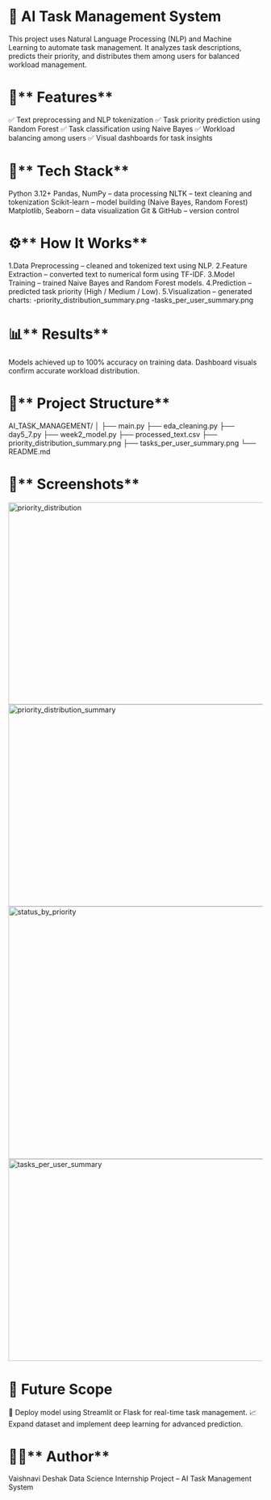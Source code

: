 # 🤖 **AI Task Management System**

This project uses Natural Language Processing (NLP) and Machine Learning to automate task management.
It analyzes task descriptions, predicts their priority, and distributes them among users for balanced workload management.

# 🚀** Features**

✅ Text preprocessing and NLP tokenization
✅ Task priority prediction using Random Forest
✅ Task classification using Naive Bayes
✅ Workload balancing among users
✅ Visual dashboards for task insights

# 🧠** Tech Stack**
Python 3.12+
Pandas, NumPy – data processing
NLTK – text cleaning and tokenization
Scikit-learn – model building (Naive Bayes, Random Forest)
Matplotlib, Seaborn – data visualization
Git & GitHub – version control

# ⚙️** How It Works**

1.Data Preprocessing – cleaned and tokenized text using NLP.
2.Feature Extraction – converted text to numerical form using TF-IDF.
3.Model Training – trained Naive Bayes and Random Forest models.
4.Prediction – predicted task priority (High / Medium / Low).
5.Visualization – generated charts:
-priority_distribution_summary.png
-tasks_per_user_summary.png

# 📊** Results**
Models achieved up to 100% accuracy on training data.
Dashboard visuals confirm accurate workload distribution.

# 📂** Project Structure**
AI_TASK_MANAGEMENT/
│
├── main.py
├── eda_cleaning.py
├── day5_7.py
├── week2_model.py
├── processed_text.csv
├── priority_distribution_summary.png
├── tasks_per_user_summary.png
└── README.md

# 📸** Screenshots**


<img width="600" height="400" alt="priority_distribution" src="https://github.com/user-attachments/assets/b5bc055d-7fc5-4387-971e-b93ede05dd56" />


<img width="600" height="400" alt="priority_distribution_summary" src="https://github.com/user-attachments/assets/e52ac542-4217-4778-a5b6-671bd40c8c9e" />


<img width="700" height="500" alt="status_by_priority" src="https://github.com/user-attachments/assets/63dd48f1-2dcd-400b-bd46-f6cc17f2503d" />


<img width="600" height="400" alt="tasks_per_user_summary" src="https://github.com/user-attachments/assets/53601c0f-d33a-4aae-bf68-a4ac81d44225" />


# 💬 **Future Scope**

🚧 Deploy model using Streamlit or Flask for real-time task management.
📈 Expand dataset and implement deep learning for advanced prediction.

# 👩‍💻** Author**

Vaishnavi Deshak
Data Science Internship Project – AI Task Management System







